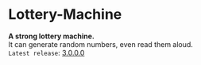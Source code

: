 # Lottery-Machine
**A strong lottery machine.**\
It can generate random numbers, even read them aloud.\
`Latest release`: [3.0.0.0](github.com/Python-Object-Developers/Lottery-Machine/releases/tag/v3.0.0.0)
